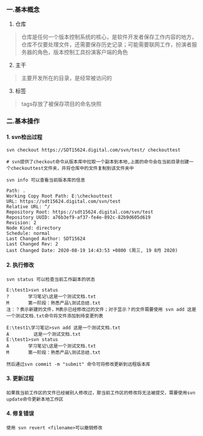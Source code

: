 ### 一.基本概念
1. 仓库
> 仓库是任何一个版本控制系统的核心，是软件开发者保存工作内容的地方，仓库不仅要处理文件，还需要保存历史记录；可能需要联网工作，扮演者服务器的角色，版本控制工具扮演客户端的角色  
2. 主干
> 主要开发所在的目录，是经常被访问的  
3. 标签
> tags存放了被保存项目的命名快照  
### 二.基本操作
#### 1. svn检出过程
```
svn checkout https://SDT15624.digital.com/svn/test/ checkouttest

# svn提供了checkout命令从版本库中拉取一个副本到本地,上面的命令会在当前目录创建一个checkouttest文件夹，并将仓库中的文件复制到该文件夹中

svn info 可以查看当前版本库的信息

Path: .
Working Copy Root Path: E:\checkouttest
URL: https://sdt15624.digital.com/svn/test
Relative URL: ^/
Repository Root: https://sdt15624.digital.com/svn/test
Repository UUID: a76b3ef9-af37-fe4e-892c-82b9d605d619
Revision: 2
Node Kind: directory
Schedule: normal
Last Changed Author: SDT15624
Last Changed Rev: 2
Last Changed Date: 2020-08-19 14:43:53 +0800 (周三, 19 8月 2020)

```
#### 2. 执行修改
```
svn status 可以检查当前工作副本的状态  

E:\test1>svn status
?       学习笔记\这是一个测试文档.txt
M       第一阶段：熟悉产品\测试总结.txt
注：？表示新建的文件，M表示已经修改过的文件；对于显示？的文件需要使用 svn add 这是一个测试文档.txt命令将文件添加到待变更列表

E:\test1\学习笔记>svn add 这是一个测试文档.txt
A         这是一个测试文档.txt
E:\test1>svn status
A       学习笔记\这是一个测试文档.txt
M       第一阶段：熟悉产品\测试总结.txt

然后通过svn commit -m "submit" 命令可将修改更新到远程版本库
```
#### 3. 更新过程
```
如果我当前工作区的文件已经被别人修改过，那当前工作区的修改将无法被提交，需要使用svn update命令更新本地工作区
```
#### 4. 修复错误
```
使用 svn revert <filename>可以撤销修改
```